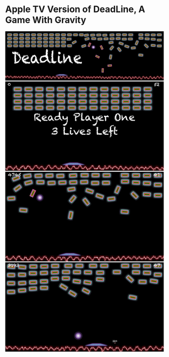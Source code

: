 # Apple TV Version of DeadLine, A Game With Gravity #
![DeadLine, A Game With Gravity](ScreenShots/Banner.png?raw=true "Banner")
![DeadLine, A Game With Gravity](ScreenShots/ScreenShot1.jpg?raw=true "Screenshot 1")
![DeadLine, A Game With Gravity](ScreenShots/ScreenShot2.jpg?raw=true "Screenshot 2")
![DeadLine, A Game With Gravity](ScreenShots/ScreenShot3.jpg?raw=true "Screenshot 3")
